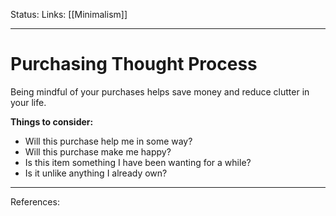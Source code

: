 Status:
Links: [[Minimalism]]
___
# Purchasing Thought Process
Being mindful of your purchases helps save money and reduce clutter in your life.

**Things to consider:**
-  Will this purchase help me in some way?
-   Will this purchase make me happy?
-   Is this item something I have been wanting for a while?
-   Is it unlike anything I already own?
___
References: